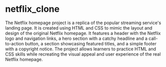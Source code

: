 # netflix_clone

The Netflix homepage project is a replica of the popular streaming service's landing page. It is created using HTML and CSS to mimic the layout and design of the original 
Netflix homepage. It features a header with the Netflix logo and navigation links, a hero section with a catchy headline and a call-to-action button, a section showcasing 
featured titles, and a simple footer with a copyright notice. The project allows learners to practice HTML and CSS skills while recreating the visual appeal and user experience
of the real Netflix homepage.
